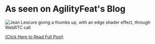 # As seen on AgilityFeat's Blog

![Jean Lescure giving a thumbs up, with an edge shader effect, through WebRTC call](http://blog.agilityfeat.com/wp-content/uploads/2015/08/WebGL_on_WebRTC.gif)

[(Click Here to Read Full Post)](http://www.agilityfeat.com/blog/2015/08/did-you-know-using-webgl-shaders-on-webrtc-video)

